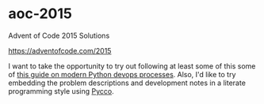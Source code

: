 # aoc-2015
Advent of Code 2015 Solutions

https://adventofcode.com/2015

I want to take the opportunity to try out following at least some of this some of [this guide on modern Python devops processes](https://cjolowicz.github.io/posts/hypermodern-python-01-setup/). Also, I'd like to try embedding the problem descriptions and development notes in a literate programming style using [Pycco](https://pycco-docs.github.io/pycco/).
